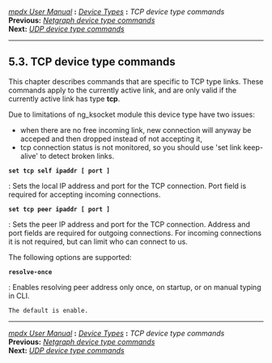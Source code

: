 [*mpdx User Manual*](README.md) **:** [*Device Types*](mpd42.md)
**:** *TCP device type commands*\
**Previous:** [*Netgraph device type commands*](mpd44.md)\
**Next:** [*UDP device type commands*](mpd46.md)

------------------------------------------------------------------------

## 5.3. TCP device type commands

This chapter describes commands that are specific to TCP type links.
These commands apply to the currently active link, and are only valid if
the currently active link has type **tcp**.

Due to limitations of ng_ksocket module this device type have two
issues:

-   when there are no free incoming link, new connection will anyway be
    acceped and then dropped instead of not accepting it,
-   tcp connection status is not monitored, so you should use \'set link
    keep-alive\' to detect broken links.

**`set tcp self ipaddr [ port ]`**

:   Sets the local IP address and port for the TCP connection. Port
    field is required for accepting incoming connections.

**`set tcp peer ipaddr [ port ]`**

:   Sets the peer IP address and port for the TCP connection. Address
    and port fields are required for outgoing connections. For incoming
    connections it is not required, but can limit who can connect to us.

The following options are supported:

**`resolve-once`**

:   Enables resolving peer address only once, on startup, or on manual
    typing in CLI.

    The default is enable.

------------------------------------------------------------------------

[*mpdx User Manual*](README.md) **:** [*Device Types*](mpd42.md)
**:** *TCP device type commands*\
**Previous:** [*Netgraph device type commands*](mpd44.md)\
**Next:** [*UDP device type commands*](mpd46.md)
